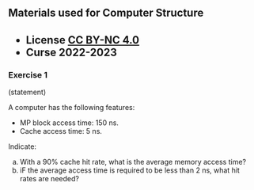 ## Materials used for Computer Structure

<html>
<h2><ul>
<li>License <a href="http:/creativecommons.org/licenses/by-nc/4.0/">CC BY-NC 4.0</a> </li>
<li>Curse 2022-2023</li>
</ul></h2>
</html>


### Exercise 1

   (statement)
<html>
A computer has the following features:<br>
<ul>
<li>MP block access time: 150 ns.</li>
<li>Cache access time: 5 ns.</li>
</ul>

Indicate:<br>
<ol type="a">
<li>With a 90% cache hit rate, what is the average memory access time?</li>
<li>iF the average access time is required to be less than 2 ns, what hit rates are needed?</li>
</ol>
</html>


